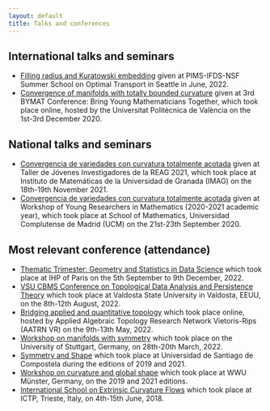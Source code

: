 ```yaml
---
layout: default
title: Talks and conferences
---
```


## International talks and seminars 
* [Filling radius and Kuratowski embedding](https://kantorovich.org/event/2022-optimal-transport-summer-school/) given at PIMS-IFDS-NSF Summer School on Optimal Transport in Seattle in June, 2022.
* [Convergence of manifolds with totally bounded curvature](https://temat.es/monograficos/article/view/vol2-p75) given at 3rd BYMAT Conference: Bring Young Mathematicians Together, which took place online, hosted by the Universitat Politècnica de València on the 1st-3rd December 2020.
   

## National talks and seminars
* [Convergencia de variedades con curvatura totalmente acotada](https://www.ugr.es/~reag/taller2021/) given at Taller de Jóvenes Investigadores de la REAG 2021, which took place at Instituto de Matemáticas de la Universidad de Granada (IMAG) on the 18th-19th November 2021.
* [Convergencia de variedades con curvatura totalmente acotada]() given at Workshop of Young Researchers in Mathematics (2020-2021 academic year), which took place at School of Mathematics, Universidad Complutense de Madrid (UCM) on the 21st-23th September 2020.


## Most relevant conference (attendance)
* [Thematic Trimester: Geometry and Statistics in Data Science](https://indico.math.cnrs.fr/event/6590/) which took place at IHP of Paris on the 5th September to 9th December, 2022.
* [VSU CBMS Conference on Topological Data Analysis and Persistence Theory](https://blog.valdosta.edu/vsu-cbms-conference/) which took place at Valdosta State University in Valdosta, EEUU, on the 8th-12th August, 2022.
* [Bridging applied and quantitative topology](https://sites.google.com/view/applied-quantitative-topology/?pli=1) which took place online, hosted by Applied Algebraic Topology Research Network Vietoris-Rips (AATRN VR) on the 9th-13th May, 2022.
* [Workshop on manifolds with symmetry](https://www.igt.uni-stuttgart.de/workshop-2022/) which took place on the University of Stuttgart, Germany, on 28th-20th March, 2022.
* [Symmetry and Shape](http://xtsunxet.usc.es/symmetry2022/) which took place at Universidad de Santiago de Compostela during the editions of 2019 and 2021.
* [Workshop on curvature and global shape](https://www.uni-muenster.de/Diffgeo/cgs_2023/index.html) which took place at WWU Münster, Germany, on the 2019 and 2021 editions.
* [International School on Extrinsic Curvature Flows](https://indico.ictp.it/event/8314/) which took place at ICTP, Trieste, Italy, on 4th-15th June, 2018.


